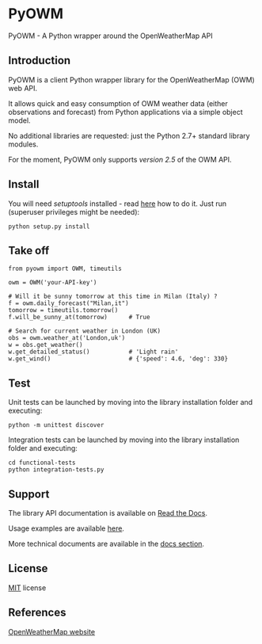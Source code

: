 PyOWM
=====
PyOWM - A Python wrapper around the OpenWeatherMap API

Introduction
------------
PyOWM is a client Python wrapper library for the OpenWeatherMap (OWM) web API.

It allows quick and easy consumption of OWM weather data (either observations 
and forecast) from Python applications via a simple object model.

No additional libraries are requested: just the Python 2.7+ standard library modules.

For the moment, PyOWM only supports _version 2.5_ of the OWM API.

Install
-------
You will need _setuptools_ installed - read [here](https://pypi.python.org/pypi/setuptools) 
how to do it. Just run (superuser privileges might be needed):

    python setup.py install

Take off
--------
    from pyowm import OWM, timeutils

    owm = OWM('your-API-key')
    
    # Will it be sunny tomorrow at this time in Milan (Italy) ?
    f = owm.daily_forecast("Milan,it")
    tomorrow = timeutils.tomorrow()
    f.will_be_sunny_at(tomorrow)      # True
    
    # Search for current weather in London (UK)
    obs = owm.weather_at('London,uk')
    w = obs.get_weather()
    w.get_detailed_status()           # 'Light rain'
    w.get_wind()                      # {'speed': 4.6, 'deg': 330}

Test
----
Unit tests can be launched by moving into the library installation folder and 
executing:

    python -m unittest discover
    
Integration tests can be launched by moving into the library installation folder
and executing:

    cd functional-tests
    python integration-tests.py  

Support
-------
The library API documentation is available on [Read the Docs](https://pyowm.readthedocs.org).

Usage examples are available [here](https://github.com/csparpa/pyowm/blob/master/docs/usage-examples.md).

More technical documents are available in the [docs section](https://github.com/csparpa/pyowm/tree/master/docs).

License
-------
[MIT](https://github.com/csparpa/pyowm/blob/master/LICENSE) license

References
----------
[OpenWeatherMap website](http://openweathermap.org/)
